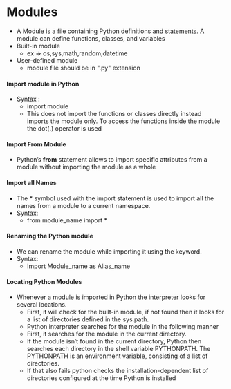# Modules
- A Module is a file containing Python definitions and statements. A module can define functions, classes, and variables
- Built-in module
  - ex => os,sys,math,random,datetime
- User-defined module
  - module file should be in ".py" extension
    
#### Import module in Python
- Syntax :
  - import module
  - This does not import the functions or classes directly instead imports the module only. To access the functions inside the module the dot(.) operator is used
    
#### Import From Module
- Python’s **from** statement allows to import specific attributes from a module without importing the module as a whole
  
#### Import all Names 
- The * symbol used with the import statement is used to import all the names from a module to a current namespace.
- Syntax:
  - from module_name import *
    
#### Renaming the Python module
- We can rename the module while importing it using the keyword.
- Syntax:
  - Import Module_name as Alias_name
#### Locating Python Modules
- Whenever a module is imported in Python the interpreter looks for several locations.
   - First, it will check for the built-in module, if not found then it looks for a list of directories defined in the sys.path.
   -  Python interpreter searches for the module in the following manner
     - First, it searches for the module in the current directory.
     - If the module isn’t found in the current directory, Python then searches each directory in the shell variable PYTHONPATH. The PYTHONPATH is an environment variable, consisting of a list of directories.
     - If that also fails python checks the installation-dependent list of directories configured at the time Python is installed
